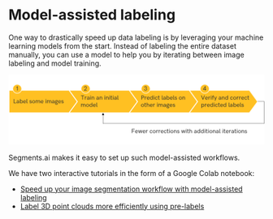 # Model-assisted labeling

One way to drastically speed up data labeling is by leveraging your machine learning models from the start. Instead of labeling the entire dataset manually, you can use a model to help you by iterating between image labeling and model training.

![](<../.gitbook/assets/image (22) (1).png>)

Segments.ai makes it easy to set up such model-assisted workflows.

We have two interactive tutorials in the form of a Google Colab notebook:

* [Speed up your image segmentation workflow with model-assisted labeling](https://colab.research.google.com/github/segments-ai/fast-labeling-workflow/blob/master/demo.ipynb)
* [Label 3D point clouds more efficiently using pre-labels](https://colab.research.google.com/github/segments-ai/demo-pointcloud-segmentation/blob/main/pc\_pre\_annotations.ipynb)
